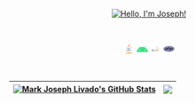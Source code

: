 <p align="center">
  <a href="https://github.com/markromolecule" target="_blank">
    <img width="50%" alt="Hello, I'm Joseph!" src="https://i.pinimg.com/originals/5f/93/49/5f934966a1d20bae1909c9ef2278bd4c.gif" />
  </a>
</p>

<br />

<p align="center">
  <code><img height="20" alt="Java" src="https://raw.githubusercontent.com/github/explore/main/topics/java/java.png"></code>
  <code><img height="20" alt="Android" src="https://raw.githubusercontent.com/github/explore/main/topics/android/android.png"></code>
  <code><img height="20" alt="MySQL" src="https://raw.githubusercontent.com/github/explore/main/topics/mysql/mysql.png"></code>
  <code><img height="20" alt="PHP" src="https://raw.githubusercontent.com/github/explore/main/topics/php/php.png"></code>
</p>

<br />

<div align="center">

| <a href="https://github.com/markromolecule" target="_blank"><img align="center" src="https://github-readme-stats.vercel.app/api?username=markromolecule&theme=buefy&hide_border=true&count_private=true&show_icons=true&include_all_commits=true" alt="Mark Joseph Livado's GitHub Stats" /></a> | <a href="https://github.com/markromolecule" target="_blank"><img align="center" src="https://github-readme-stats.vercel.app/api/top-langs/?username=markromolecule&layout=compact&theme=buefy&hide_border=true" /></a> |
| ------------- | ------------- |

</div>
